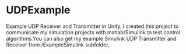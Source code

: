# UDPExample
Example UDP Receiver and Transmitter in Unity. I created this project to communicate my simulation projects with matlab/Simulink to test control algorithms.You can also get my example Simulink UDP Transmitter and Receiver from /ExampleSimulink subfolder.
